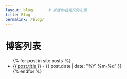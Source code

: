 ```yaml
---
layout: blog       # 或者你自定义的布局
title: Blog
permalink: /blog/
---
```

# 博客列表

<ul>
{% for post in site.posts %}
  <li>
    <a href="{{ post.url }}">{{ post.title }}</a> - {{ post.date | date: "%Y-%m-%d" }}
  </li>
{% endfor %}
</ul>
